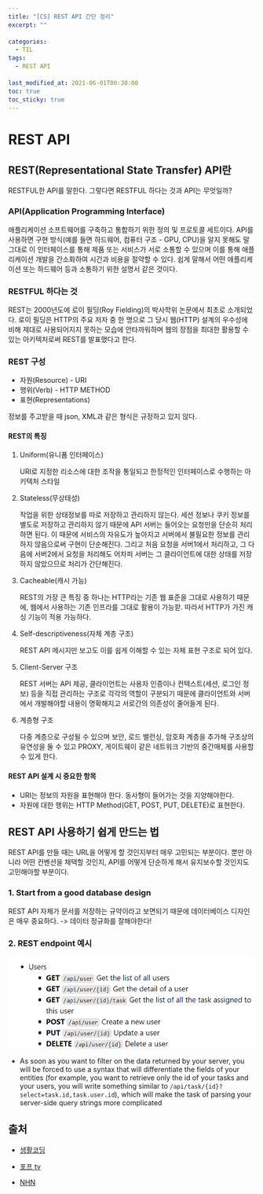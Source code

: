 ```yaml
---
title: "[CS] REST API 간단 정리"
excerpt: ""

categories:
  - TIL
tags:
  - REST API
 
last_modified_at: 2021-06-01T00:30:00
toc: true
toc_sticky: true
---
```




# REST API

## REST(Representational State Transfer) API란

RESTFUL한 API를 말한다. 그렇다면 RESTFUL 하다는 것과 API는 무엇일까?



### API(Application Programming Interface)

애플리케이션 소프트웨어를 구축하고 통합하기 위한 정의 및 프로토콜 세트이다. API를 사용하면 구현 방식(예를 들면 하드웨어, 컴퓨터 구조 - GPU, CPU)을 알지 못해도 말 그대로 이 인터페이스를 통해 제품 또는 서비스가 서로 소통할 수 있으며 이를 통해 애플리케이션 개발을 간소화하여 시간과 비용을 절약할 수 있다.  쉽게 말해서 어떤 애플리케이션 또는 하드웨어 등과 소통하기 위한 설명서 같은 것이다.



### RESTFUL 하다는 것

REST는 2000년도에 로이 필딩(Roy Fielding)의 박사학위 논문에서 최초로 소개되었다. 로이 필딩은 HTTP의 주요 저자 중 한 명으로 그 당시 웹(HTTP) 설계의 우수성에 비해 제대로 사용되어지지 못하는 모습에 안타까워하며 웹의 장점을 최대한 활용할 수 있는 아키텍처로써 REST를 발표했다고 한다.



### REST 구성

- 자원(Resource) - URI
- 행위(Verb) - HTTP  METHOD
- 표현(Representations)

정보를 주고받을 때 json, XML과 같은 형식은 규정하고 있지 않다.



#### REST의 특징

1. Uniform(유니폼 인터페이스)

   URI로 지정한 리소스에 대한 조작을 통일되고 한정적인 인터페이스로 수행하는 아키텍처 스타일

2. Stateless(무상태성)

   작업을 위한 상태정보를 따로 저장하고 관리하지 않는다. 세션 정보나 쿠키 정보를 별도로 저장하고 관리하지 않기 때문에 API 서버는 들어오는 요청만을 단순히 처리하면 된다. 이 때문에 서비스의 자유도가 높아지고 서버에서 불필요한 정보를 관리하지 않음으로써 구현이 단순해진다. 그리고 처음 요청을 서버1에서 처리하고, 그 다음에 서버2에서 요청을 처리해도 어차피 서버는 그 클라이언트에 대한 상태를 저장하지 않았으므로 처리가 간단해진다.

3. Cacheable(캐시 가능)

   REST의 가장 큰 특징 중 하나는 HTTP라는 기존 웹 표준을 그대로 사용하기 때문에, 웹에서 사용하는 기존 인프라를 그대로 활용이 가능핟. 따라서 HTTP가 가진 캐싱 기능이 적용 가능하다.

4. Self-descriptiveness(자체 계층 구조)

   REST API 메시지만 보고도 이를 쉽게 이해할 수 있는 자체 표현 구조로 되어 있다.

5. Client-Server 구조

   REST 서버는 API 제공, 클라이언트는 사용자 인증이나 컨텍스트(세션, 로그인 정보) 등을 직접 관리하는 구조로 각각의 역할이 구분되기 때문에 클라이언트와 서버에서 개발해야할 내용이 명확해지고 서로간의 의존성이 줄어들게 된다.

6. 계층형 구조

   다중 계층으로 구성될 수 있으며 보안, 로드 밸런싱, 암호화 계층을 추가해 구조상의 유연성을 둘 수 있고 PROXY, 게이트웨이 같은 네트워크 기반의 중간매체를 사용할 수 있게 한다.



#### REST API 설계 시 중요한 항목 

- URI는 정보의 자원을 표현해야 한다. 동사형이 들어가는 것을 지양해야한다.
- 자원에 대한 행위는 HTTP Method(GET, POST, PUT, DELETE)로 표현한다.



## REST API 사용하기 쉽게 만드는 법

REST API를 만들 때는 URL을 어떻게 할 것인지부터 매우 고민되는 부분이다. 뿐만 아니라 어떤 컨벤션을 채택할 것인지, API를 어떻게 단순하게 해서 유지보수할 것인지도 고민해아할 부분이다.

### 1. Start from a good database design

REST API 자체가 문서를 저장하는 규약이라고 보면되기 때문에 데이터베이스 디자인은 매우 중요하다. -> 데이터 정규화를 잘해야한다!



### 2. REST endpoint 예시

![image-20210601001912413](/assets/post_images/2021-05-31-restAPI.assets/image-20210601001912413.png)

- As soon as you want to filter on the data returned by your server, you will be forced to use a syntax that will differentiate the fields of your entities (for example, you want to retrieve only the id of your tasks and your users, you will write something similar to `/api/task/{id}?select=task.id,task.user.id`), which will make the task of parsing your server-side query strings more complicated



## 출처

- [생활코딩](https://youtu.be/PmY3dWcCxXI)

- [포프 tv](https://youtu.be/JMH3cfW-8r8)

- [NHN](https://meetup.toast.com/posts/92)

  

